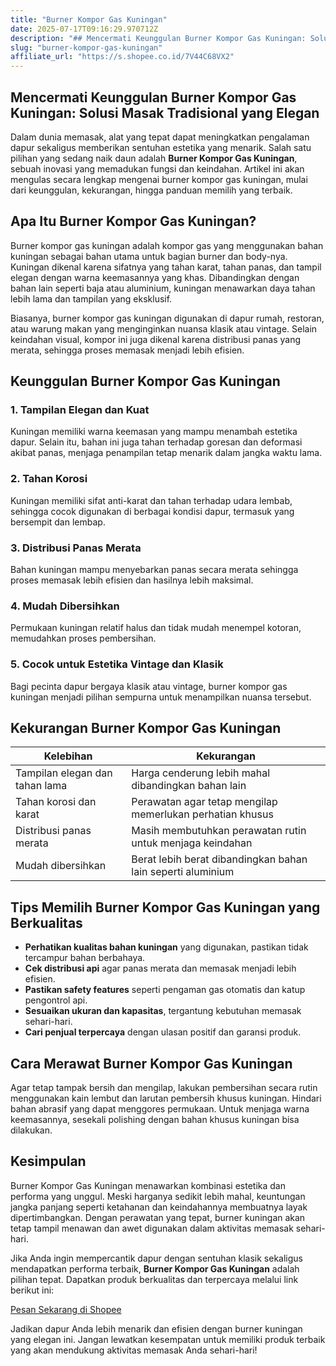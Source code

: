 ```yaml
---
title: "Burner Kompor Gas Kuningan"
date: 2025-07-17T09:16:29.970712Z
description: "## Mencermati Keunggulan Burner Kompor Gas Kuningan: Solusi Masak Tradisional yang Elegan..."
slug: "burner-kompor-gas-kuningan"
affiliate_url: "https://s.shopee.co.id/7V44C68VX2"
---
```

## Mencermati Keunggulan Burner Kompor Gas Kuningan: Solusi Masak Tradisional yang Elegan

Dalam dunia memasak, alat yang tepat dapat meningkatkan pengalaman dapur sekaligus memberikan sentuhan estetika yang menarik. Salah satu pilihan yang sedang naik daun adalah **Burner Kompor Gas Kuningan**, sebuah inovasi yang memadukan fungsi dan keindahan. Artikel ini akan mengulas secara lengkap mengenai burner kompor gas kuningan, mulai dari keunggulan, kekurangan, hingga panduan memilih yang terbaik.

## Apa Itu Burner Kompor Gas Kuningan?

Burner kompor gas kuningan adalah kompor gas yang menggunakan bahan kuningan sebagai bahan utama untuk bagian burner dan body-nya. Kuningan dikenal karena sifatnya yang tahan karat, tahan panas, dan tampil elegan dengan warna keemasannya yang khas. Dibandingkan dengan bahan lain seperti baja atau aluminium, kuningan menawarkan daya tahan lebih lama dan tampilan yang eksklusif.

Biasanya, burner kompor gas kuningan digunakan di dapur rumah, restoran, atau warung makan yang menginginkan nuansa klasik atau vintage. Selain keindahan visual, kompor ini juga dikenal karena distribusi panas yang merata, sehingga proses memasak menjadi lebih efisien.

## Keunggulan Burner Kompor Gas Kuningan

### 1. Tampilan Elegan dan Kuat
Kuningan memiliki warna keemasan yang mampu menambah estetika dapur. Selain itu, bahan ini juga tahan terhadap goresan dan deformasi akibat panas, menjaga penampilan tetap menarik dalam jangka waktu lama.

### 2. Tahan Korosi
Kuningan memiliki sifat anti-karat dan tahan terhadap udara lembab, sehingga cocok digunakan di berbagai kondisi dapur, termasuk yang bersempit dan lembap.

### 3. Distribusi Panas Merata
Bahan kuningan mampu menyebarkan panas secara merata sehingga proses memasak lebih efisien dan hasilnya lebih maksimal.

### 4. Mudah Dibersihkan
Permukaan kuningan relatif halus dan tidak mudah menempel kotoran, memudahkan proses pembersihan.

### 5. Cocok untuk Estetika Vintage dan Klasik
Bagi pecinta dapur bergaya klasik atau vintage, burner kompor gas kuningan menjadi pilihan sempurna untuk menampilkan nuansa tersebut.

## Kekurangan Burner Kompor Gas Kuningan

| Kelebihan | Kekurangan |
|--------------|-------------|
| Tampilan elegan dan tahan lama | Harga cenderung lebih mahal dibandingkan bahan lain |
| Tahan korosi dan karat | Perawatan agar tetap mengilap memerlukan perhatian khusus |
| Distribusi panas merata | Masih membutuhkan perawatan rutin untuk menjaga keindahan |
| Mudah dibersihkan | Berat lebih berat dibandingkan bahan lain seperti aluminium |

## Tips Memilih Burner Kompor Gas Kuningan yang Berkualitas

- **Perhatikan kualitas bahan kuningan** yang digunakan, pastikan tidak tercampur bahan berbahaya.
- **Cek distribusi api** agar panas merata dan memasak menjadi lebih efisien.
- **Pastikan safety features** seperti pengaman gas otomatis dan katup pengontrol api.
- **Sesuaikan ukuran dan kapasitas**, tergantung kebutuhan memasak sehari-hari.
- **Cari penjual terpercaya** dengan ulasan positif dan garansi produk.

## Cara Merawat Burner Kompor Gas Kuningan

Agar tetap tampak bersih dan mengilap, lakukan pembersihan secara rutin menggunakan kain lembut dan larutan pembersih khusus kuningan. Hindari bahan abrasif yang dapat menggores permukaan. Untuk menjaga warna keemasannya, sesekali polishing dengan bahan khusus kuningan bisa dilakukan.

## Kesimpulan

Burner Kompor Gas Kuningan menawarkan kombinasi estetika dan performa yang unggul. Meski harganya sedikit lebih mahal, keuntungan jangka panjang seperti ketahanan dan keindahannya membuatnya layak dipertimbangkan. Dengan perawatan yang tepat, burner kuningan akan tetap tampil menawan dan awet digunakan dalam aktivitas memasak sehari-hari.

Jika Anda ingin mempercantik dapur dengan sentuhan klasik sekaligus mendapatkan performa terbaik, **Burner Kompor Gas Kuningan** adalah pilihan tepat. Dapatkan produk berkualitas dan terpercaya melalui link berikut ini:

[Pesan Sekarang di Shopee](https://s.shopee.co.id/7V44C68VX2)

Jadikan dapur Anda lebih menarik dan efisien dengan burner kuningan yang elegan ini. Jangan lewatkan kesempatan untuk memiliki produk terbaik yang akan mendukung aktivitas memasak Anda sehari-hari!